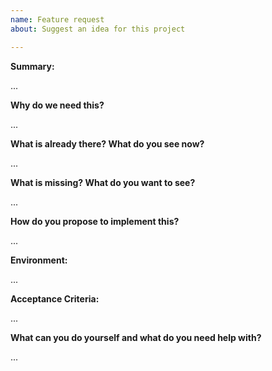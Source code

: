 ```yaml
---
name: Feature request
about: Suggest an idea for this project

---
```


**Summary:** 
<!-- Summarize the feature in a few sentences: -->

...

**Why do we need this?**
<!-- Please explain the motivation, how it will be used, etc -->

...

**What is already there? What do you see now?**
<!-- Please attach (or link to) screenshots and logs if applicable -->

...

**What is missing? What do you want to see?**
<!-- Please add some examples or mock-ups if applicable -->

...

**How do you propose to implement this?**
<!--
If unsure, add the discussion label and (temporarily) assign the expert
If you cannot assign people, please @mention the experts
-->

...

**Environment:**
<!-- Your environment: OS/Browser/Gateway/Device/...? Versions? IDs/EUIs? -->

...

**Acceptance Criteria:**
<!--
Please explain the necessary conditions to be satisfied for this feature to be considered implemented.
These may include important test cases that need to pass, expected resource consumption improvements etc.
-->
...

**What can you do yourself and what do you need help with?**

...
